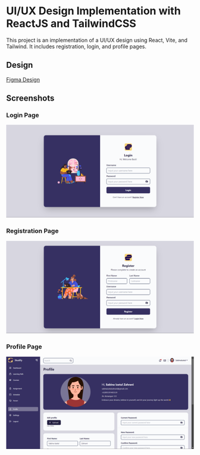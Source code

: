# UI/UX Design Implementation with ReactJS and TailwindCSS

This project is an implementation of a UI/UX design using React, Vite, and Tailwind. It includes registration, login, and profile pages.

## Design
[Figma Design](https://www.figma.com/file/Pck6CH3WjHJigsytPvUrRr/Tugas-UI%2FUX-Sabina?type=design&t=zaLL2xMSRyXIcs8h-6)

## Screenshots
### Login Page
![Login](./src/assets/loginpage.png)

### Registration Page
![Registration](./src/assets/registerpage.png)

### Profile Page
![Profile](./src/assets/profile.png)
